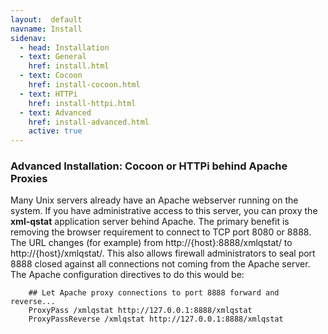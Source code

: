 ```yaml
---
layout:  default
navname: Install
sidenav:
  - head: Installation
  - text: General
    href: install.html
  - text: Cocoon
    href: install-cocoon.html
  - text: HTTPi
    href: install-httpi.html
  - text: Advanced
    href: install-advanced.html
    active: true
---
```


### Advanced Installation: Cocoon or HTTPi behind Apache Proxies

Many Unix servers already have an Apache webserver running on the system. If
you have administrative access to this server, you can proxy the
**xml-qstat** application server behind Apache. The primary benefit is
removing the browser requirement to connect to TCP port 8080 or 8888. The
URL changes (for example) from http://{host}:8888/xmlqstat/ to
http://{host}/xmlqstat/. This also allows firewall administrators to seal
port 8888 closed against all connections not coming from the Apache server.
The Apache configuration directives to do this would be:

        ## Let Apache proxy connections to port 8888 forward and reverse...
        ProxyPass /xmlqstat http://127.0.0.1:8888/xmlqstat
        ProxyPassReverse /xmlqstat http://127.0.0.1:8888/xmlqstat

